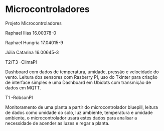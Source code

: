 # Microcontroladores
Projeto Microcontroladores

Raphael Ilias 	16.00378-0

Raphael Hungria 17.04015-9

Júlia Catarina	16.00645-3

T2/T3 -ClimaPI

Dashboard com dados de temperatura, umidade, pressão e velocidade do vento. Leitura dos sensores com Rasberry PI, uso do Tkinter para criação de interface simples e uma Dashboard em Ubidots com transmição de dados em MQTT.

T1 -RobsonPI

Monitoramento de uma planta a partir do microcontrolador bluepill, leitura de dados como umidade do solo, luz ambiente, temperatura e umidade ambiente, o microcontrolador usará estes dados para analisar a necessidade de acender as luzes e regar a planta.





